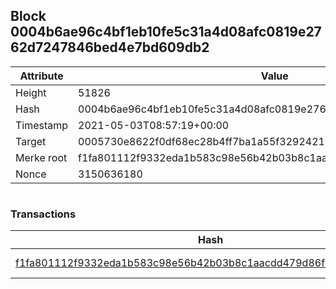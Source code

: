 ## Block 0004b6ae96c4bf1eb10fe5c31a4d08afc0819e2762d7247846bed4e7bd609db2

Attribute | Value
--- | ---
Height | 51826
Hash | 0004b6ae96c4bf1eb10fe5c31a4d08afc0819e2762d7247846bed4e7bd609db2
Timestamp | 2021-05-03T08:57:19+00:00
Target | 0005730e8622f0df68ec28b4ff7ba1a55f32924210011fd7bf11b91482ad778c
Merke root | f1fa801112f9332eda1b583c98e56b42b03b8c1aacdd479d86f087bedc7c81c9
Nonce | 3150636180

```

```

### Transactions

Hash | Amount
--- | ---
[f1fa801112f9332eda1b583c98e56b42b03b8c1aacdd479d86f087bedc7c81c9](f1fa801112f9332eda1b583c98e56b42b03b8c1aacdd479d86f087bedc7c81c9.md) | 10.00000000 SKEPTI 
